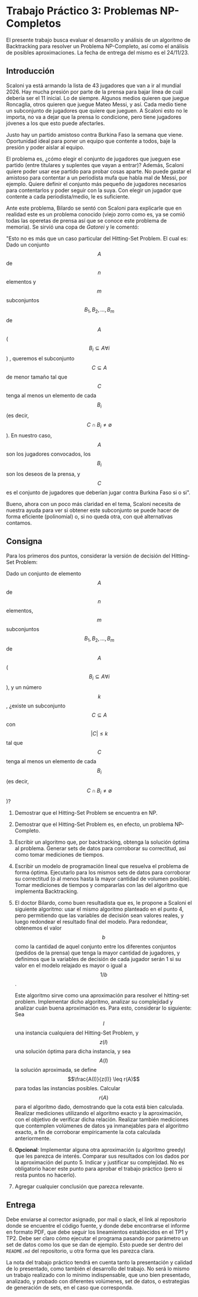 # Trabajo Práctico 3: Problemas NP-Completos

El presente trabajo busca evaluar el desarrollo y análisis de un algoritmo 
de Backtracking para resolver un Problema NP-Completo, así como el análisis 
de posibles aproximaciones. 
La fecha de entrega del mismo es el 24/11/23.

## Introducción

Scaloni ya está armando la lista de 43 jugadores que van a ir al mundial 2026. 
Hay mucha presión por parte de la prensa para bajar línea de cuál debería ser 
el 11 inicial. Lo de siempre. 
Algunos medios quieren que juegue Roncaglia, otros quieren que juegue 
Mateo Messi, y así. Cada medio tiene un subconjunto de
jugadores que quiere que jueguen. A Scaloni esto no le importa, no va a dejar
que la prensa lo condicione, pero tiene jugadores jóvenes a los que esto
puede afectarles. 

Justo hay un partido amistoso contra Burkina Faso la semana que viene. Oportunidad
ideal para poner un equipo que contente a todos, baje la presión y poder 
aislar al equipo. 

El problema es, ¿cómo elegir el conjunto de jugadores que jueguen ese partido 
(entre titulares y suplentes que vayan a entrar)? Además, Scaloni quiere poder
usar ese partido para probar cosas aparte. No puede gastar el amistoso
para contentar a un periodista mufa que habla mal de Messi, por ejemplo. 
Quiere definir el conjunto más pequeño de jugadores necesarios para contentarlos 
y poder seguir con la suya. Con elegir
un jugador que contente a cada periodista/medio, le es suficiente. 

Ante este problema, Bilardo se sentó con Scaloni para explicarle que en realidad 
este es un problema conocido (viejo zorro como es, ya se comió todas las operetas 
de prensa así que se conoce este problema de memoria). Se sirvió una copa de _Gatorei_ 
y le comentó:

"Esto no es más que un caso particular del Hitting-Set Problem. El cual es: Dado un conjunto 
$$A$$ de $$n$$ elementos y $$m$$ subconjuntos $$B_1, B_2, ..., B_m$$ de $$A$$
($$B_i \subseteq A \forall i$$) , queremos el subconjunto $$C \subseteq A$$ de menor tamaño tal 
que $$C$$ tenga al menos un elemento de cada
$$B_i$$ (es decir, $$C \cap B_i \neq \emptyset$$). En nuestro caso, $$A$$ son los jugadores 
convocados, los $$B_i$$ son los deseos de la
prensa, y $$C$$ es el conjunto de jugadores que deberían jugar contra Burkina Faso 
si o si". 

Bueno, ahora con un poco más claridad en el tema, Scaloni necesita de nuestra 
ayuda para ver si obtener este subconjunto se puede hacer de forma eficiente 
(polinomial) o, si no queda otra, con qué alternativas contamos. 


## Consigna

Para los primeros dos puntos, considerar la versión de decisión del Hitting-Set Problem:

Dado un conjunto de elemento $$A$$ de $$n$$ elementos, $$m$$ subconjuntos $$B_1, B_2, ..., B_m$$ de $$A$$
($$B_i \subseteq A \forall i$$), y un número $$k$$, ¿existe un subconjunto $$C \subseteq A$$ con $$|C| \leq k$$ tal que $$C$$ tenga al menos un elemento de cada $$B_i$$ (es decir, 
$$C \cap B_i \neq \emptyset$$)?


1. 	Demostrar que el Hitting-Set Problem se encuentra en NP.

2. 	Demostrar que el Hitting-Set Problem es, en efecto, un problema NP-Completo. 

3. 	Escribir un algoritmo que, por backtracking, obtenga la solución óptima al problema. 
	Generar sets de datos para corroborar su correctitud, así como tomar mediciones de tiempos. 

4. 	Escribir un modelo de programación lineal que resuelva el problema de forma óptima. Ejecutarlo
	para los mismos sets de datos para corroborar su correctitud (o al menos hasta la mayor cantidad
	de volumen posible). Tomar mediciones de tiempos
	y compararlas con las del algoritmo que implementa Backtracking. 

6. 	El doctor Bilardo, como buen resultadista que es, le propone a Scaloni el siguiente algoritmo:
 	usar el mismo algoritmo planteado en el punto 4, pero permitiendo que las variables de decisión
	sean valores reales, y luego redondear el resultado final del modelo. Para redondear, obtenemos el
	valor $$b$$ como la cantidad de aquel conjunto entre los diferentes conjuntos (pedidos de la prensa)
	que tenga la mayor cantidad de jugadores, y  definimos que la variables de decisión de cada jugador
	serán 1 si su valor en el modelo relajado es mayor o igual a $$1/b$$.
   
	Este algoritmo sirve como una aproximación para resolver el hitting-set problem. 
	Implementar dicho algoritmo, analizar su complejidad
	y analizar cuán buena aproximación es. Para esto, considerar lo siguiente: 
	Sea $$I$$ una instancia cualquiera del Hitting-Set Problem, y $$z(I)$$ una
	solución óptima para dicha instancia, y sea $$A(I)$$ la solución aproximada, 
	se define $$\frac{A(I)}{z(I)} \leq r(A)$$ para todas las instancias posibles. 
	Calcular $$r(A)$$ para el algoritmo dado, demostrando que la cota está bien
	calculada. Realizar mediciones utilizando el algoritmo exacto y la aproximación,
	con el objetivo de verificar dicha relación. Realizar también mediciones
	que contemplen volúmenes de datos ya inmanejables para el algoritmo exacto,
	a fin de corroborar empíricamente la cota calculada anteriormente. 

8.	**Opcional**: Implementar alguna otra aproximación (u algoritmo greedy) que 
	les parezca de interés. Comparar sus resultados con los dados por la aproximación 
	del punto 5. Indicar y justificar su complejidad. No es obligatorio
	hacer este punto para aprobar el trabajo práctico (pero si resta puntos no hacerlo).

9. 	Agregar cualquier conclusión que parezca relevante.

## Entrega

Debe enviarse al corrector asignado, por mail o slack, el link
al repositorio donde se encuentre el código fuente, y donde debe encontrarse
el informe en formato PDF, que debe seguir los lineamientos establecidos en el TP1 y TP2.
Debe ser claro cómo ejecutar el programa pasando por parámetro un set de datos como
los que se dan de ejemplo. Esto puede ser dentro del `README.md` del repositorio,
u otra forma que les parezca clara. 

La nota del trabajo práctico tendrá en cuenta tanto la presentación y calidad de lo presentado, 
como también el desarrollo del trabajo. No será lo mismo un trabajo realizado con lo mínimo
indispensable, que uno bien presentado, analizado, y probado con diferentes volúmenes, set de 
datos, o estrategias de generación de sets, en el caso que corresponda.